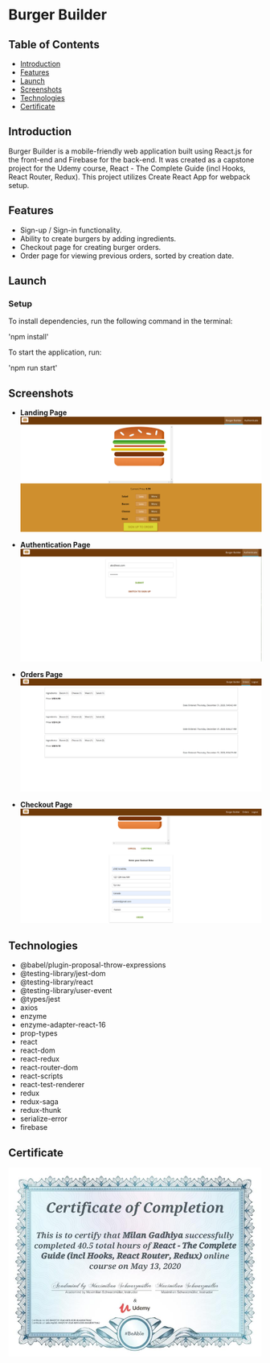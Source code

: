 # Burger Builder

## Table of Contents
- [Introduction](#introduction)
- [Features](#features)
- [Launch](#launch)
- [Screenshots](#screenshots)
- [Technologies](#technologies)
- [Certificate](#certificate)

## Introduction
Burger Builder is a mobile-friendly web application built using React.js for the front-end and Firebase for the back-end. It was created as a capstone project for the Udemy course, React - The Complete Guide (incl Hooks, React Router, Redux). This project utilizes Create React App for webpack setup.

## Features
- Sign-up / Sign-in functionality.
- Ability to create burgers by adding ingredients.
- Checkout page for creating burger orders.
- Order page for viewing previous orders, sorted by creation date.

## Launch

### Setup
To install dependencies, run the following command in the terminal:

'npm install'

To start the application, run:

'npm run start'


## Screenshots
- **Landing Page**
  ![Landing Page](/src/assets/images/landing_page.png)

- **Authentication Page**
  ![Authentication Page](/src/assets/images/auth_page.png)

- **Orders Page**
  ![Orders Page](/src/assets/images/orders_page.png)  

- **Checkout Page**
  ![Checkout Page](/src/assets/images/checkout_page.png)

## Technologies
- @babel/plugin-proposal-throw-expressions
- @testing-library/jest-dom
- @testing-library/react
- @testing-library/user-event
- @types/jest
- axios
- enzyme
- enzyme-adapter-react-16
- prop-types
- react
- react-dom
- react-redux
- react-router-dom
- react-scripts
- react-test-renderer
- redux
- redux-saga
- redux-thunk
- serialize-error
- firebase

## Certificate
  ![Certificate](/src/assets/images/milan_certificate.jpg)
